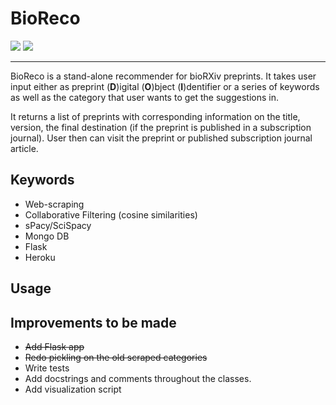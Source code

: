 # BioReco

![](demos/doi_1.gif)
![](demos/Keyword_1.gif)

---

BioReco is a stand-alone recommender for bioRXiv preprints. It takes user input
either as preprint (**D**)igital (**O**)bject (**I**)dentifier or a series of
keywords as well as the category that user wants to get the suggestions in.

It returns a list of preprints with corresponding information on the title,
version, the final destination (if the preprint is published in a subscription
  journal). User then can visit the preprint or published subscription journal
  article.

## Keywords
  - Web-scraping
  - Collaborative Filtering (cosine similarities)
  - sPacy/SciSpacy
  - Mongo DB
  - Flask
  - Heroku

## Usage



## Improvements to be made

- ~~Add Flask app~~
- ~~Redo pickling on the old scraped categories~~
- Write tests
- Add docstrings and comments throughout the classes.
- Add visualization script
